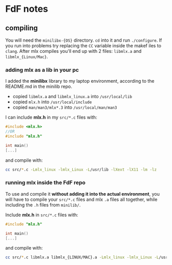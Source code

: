 # FdF notes

## compiling

You will need the `minilibx-{OS}` directory. `cd` into it and run `./configure`. If you run into problems try replacing the `CC` variable inside the makef
iles to `clang`. After mlx compiles you'll end up with 2 files: `libmlx.a` and `libmlx_{Linux/Mac}`.

### adding mlx as a lib in your pc

I added the **minilibx** library to my laptop environment, according to the README.md in the minilib repo.

- copied `libmlx.a` and `libmlx_linux.a` into `/usr/local/lib`
- copied `mlx.h` into `/usr/local/include`
- copied `man/man3/mlx*.3` into `/usr/local/man/man3`

I can include **mlx.h** in my `src/*.c` files with:
```C
#include <mlx.h>
//OR
#include "mlx.h"

int main()
[...]
```
and compile with:
```sh
cc src/*.c -Lmlx_linux -lmlx_Linux -L/usr/lib -lXext -lX11 -lm -lz
```

### running mlx inside the FdF repo

To use and compile it **without adding it into the actual environment**, you will have to compile your `src/*.c` files and mlx `.a` files all together, while including the `.h` files from `minilib/`.

Include **mlx.h** in `src/*.c` files with:
```C
#include "mlx.h"

int main()
[...]
```

and compile with:
```sh
cc src/*.c libmlx.a libmlx_{LINUX/MAC}.a -Lmlx_linux -lmlx_Linux -L/usr/lib -Imlx_linux -lXext -lX11 -lm -lz
```
